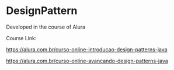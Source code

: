# DesignPattern

Developed in the course of Alura

Course Link:

https://alura.com.br/curso-online-introducao-design-patterns-java

https://alura.com.br/curso-online-avancando-design-patterns-java
